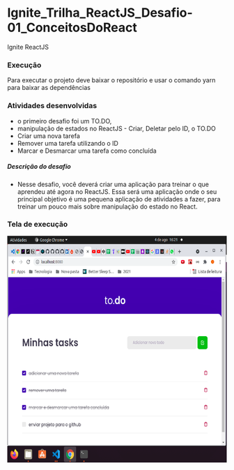 # Ignite_Trilha_ReactJS_Desafio-01_ConceitosDoReact
Ignite ReactJS 

### Execução
Para executar o projeto deve baixar o repositório e usar o comando yarn para baixar as dependências

### Atividades desenvolvidas
- o primeiro desafio foi um TO.DO, 
- manipulação de estados no ReactJS - Criar, Deletar pelo ID,  o TO.DO 
- Criar uma nova tarefa
- Remover uma tarefa utilizando o ID
- Marcar e Desmarcar uma tarefa como concluída

##### Descrição do desafio
- Nesse desafio, você deverá criar uma aplicação para treinar o que aprendeu até agora no ReactJS. Essa será uma aplicação onde o seu principal objetivo é uma pequena aplicação de atividades a fazer, para treinar um pouco mais sobre manipulação do estado no React.


### Tela de execução
<img src="https://github.com/josegcmoraes/Ignite_Trilha_ReactJS_Desafio-01_ConceitosDoReact/blob/main/execucao.png" width="640" height="520">

